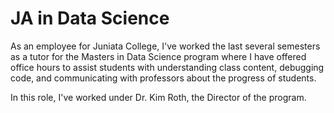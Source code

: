 # JA in Data Science
As an employee for Juniata College, I've worked the last several semesters as a tutor for the Masters in Data Science program where I have offered office hours to assist students with understanding class content, debugging code, and communicating with professors about the progress of students.

In this role, I've worked under Dr. Kim Roth, the Director of the program. 
